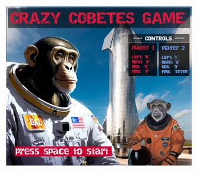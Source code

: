 ![Game risitas](https://raw.githubusercontent.com/jgoikoet/Transcendence/master/frontend/app/src/localCobeteGame/images/intro.jpg)
